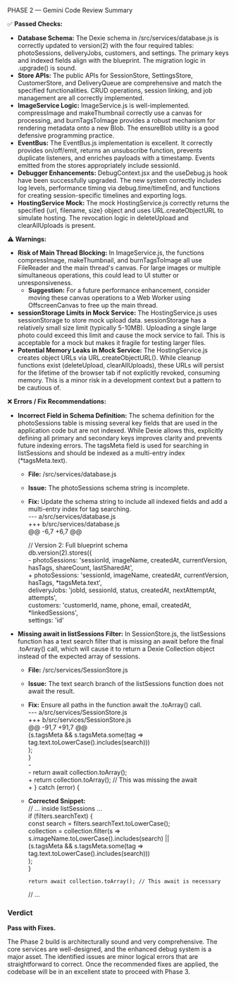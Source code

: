 PHASE 2 — Gemini Code Review Summary

✅ **Passed Checks:**

* **Database Schema:** The Dexie schema in /src/services/database.js is correctly updated to version(2) with the four required tables: photoSessions, deliveryJobs, customers, and settings. The primary keys and indexed fields align with the blueprint. The migration logic in .upgrade() is sound.  
* **Store APIs:** The public APIs for SessionStore, SettingsStore, CustomerStore, and DeliveryQueue are comprehensive and match the specified functionalities. CRUD operations, session linking, and job management are all correctly implemented.  
* **ImageService Logic:** ImageService.js is well-implemented. compressImage and makeThumbnail correctly use a canvas for processing, and burnTagsToImage provides a robust mechanism for rendering metadata onto a new Blob. The ensureBlob utility is a good defensive programming practice.  
* **EventBus:** The EventBus.js implementation is excellent. It correctly provides on/off/emit, returns an unsubscribe function, prevents duplicate listeners, and enriches payloads with a timestamp. Events emitted from the stores appropriately include sessionId.  
* **Debugger Enhancements:** DebugContext.jsx and the useDebug.js hook have been successfully upgraded. The new system correctly includes log levels, performance timing via debug.time/timeEnd, and functions for creating session-specific timelines and exporting logs.  
* **HostingService Mock:** The mock HostingService.js correctly returns the specified {url, filename, size} object and uses URL.createObjectURL to simulate hosting. The revocation logic in deleteUpload and clearAllUploads is present.

⚠️ **Warnings:**

* **Risk of Main Thread Blocking:** In ImageService.js, the functions compressImage, makeThumbnail, and burnTagsToImage all use FileReader and the main thread's canvas. For large images or multiple simultaneous operations, this could lead to UI stutter or unresponsiveness.  
  * **Suggestion:** For a future performance enhancement, consider moving these canvas operations to a Web Worker using OffscreenCanvas to free up the main thread.  
* **sessionStorage Limits in Mock Service:** The HostingService.js uses sessionStorage to store mock upload data. sessionStorage has a relatively small size limit (typically 5-10MB). Uploading a single large photo could exceed this limit and cause the mock service to fail. This is acceptable for a mock but makes it fragile for testing larger files.  
* **Potential Memory Leaks in Mock Service:** The HostingService.js creates object URLs via URL.createObjectURL(). While cleanup functions exist (deleteUpload, clearAllUploads), these URLs will persist for the lifetime of the browser tab if not explicitly revoked, consuming memory. This is a minor risk in a development context but a pattern to be cautious of.

❌ **Errors / Fix Recommendations:**

* **Incorrect Field in Schema Definition:** The schema definition for the photoSessions table is missing several key fields that are used in the application code but are not indexed. While Dexie allows this, explicitly defining all primary and secondary keys improves clarity and prevents future indexing errors. The tagsMeta field is used for searching in listSessions and should be indexed as a multi-entry index (\*tagsMeta.text).  
  * **File:** /src/services/database.js  
  * **Issue:** The photoSessions schema string is incomplete.  
  * **Fix:** Update the schema string to include all indexed fields and add a multi-entry index for tag searching.  
    \--- a/src/services/database.js  
    \+++ b/src/services/database.js  
    @@ \-6,7 \+6,7 @@

     // Version 2: Full blueprint schema  
     db.version(2).stores({  
    \-  photoSessions: 'sessionId, imageName, createdAt, currentVersion, hasTags, shareCount, lastSharedAt',  
    \+  photoSessions: 'sessionId, imageName, createdAt, currentVersion, hasTags, \*tagsMeta.text',  
       deliveryJobs: 'jobId, sessionId, status, createdAt, nextAttemptAt, attempts',  
       customers: 'customerId, name, phone, email, createdAt, \*linkedSessions',  
       settings: 'id'

* **Missing await in listSessions Filter:** In SessionStore.js, the listSessions function has a text search filter that is missing an await before the final .toArray() call, which will cause it to return a Dexie Collection object instead of the expected array of sessions.  
  * **File:** /src/services/SessionStore.js  
  * **Issue:** The text search branch of the listSessions function does not await the result.  
  * **Fix:** Ensure all paths in the function await the .toArray() call.  
    \--- a/src/services/SessionStore.js  
    \+++ b/src/services/SessionStore.js  
    @@ \-91,7 \+91,7 @@  
     (s.tagsMeta && s.tagsMeta.some(tag \=\> tag.text.toLowerCase().includes(search)))  
           );  
         }  
    \-  
    \-    return await collection.toArray();  
    \+    return collection.toArray(); // This was missing the await  
    \+  } catch (error) {

  * **Corrected Snippet:**  
    // ... inside listSessions ...  
        if (filters.searchText) {  
          const search \= filters.searchText.toLowerCase();  
          collection \= collection.filter(s \=\>   
            s.imageName.toLowerCase().includes(search) ||  
            (s.tagsMeta && s.tagsMeta.some(tag \=\> tag.text.toLowerCase().includes(search)))  
          );  
        }

        return await collection.toArray(); // This await is necessary  
    // ...

### **Verdict**

**Pass with Fixes.**

The Phase 2 build is architecturally sound and very comprehensive. The core services are well-designed, and the enhanced debug system is a major asset. The identified issues are minor logical errors that are straightforward to correct. Once the recommended fixes are applied, the codebase will be in an excellent state to proceed with Phase 3\.